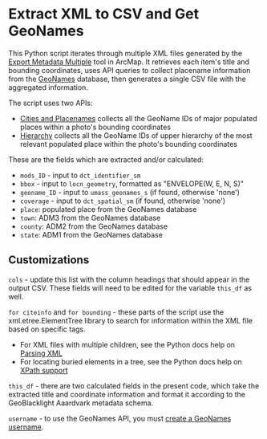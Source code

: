 # Extract XML to CSV and Get GeoNames
This Python script iterates through multiple XML files generated by the [Export Metadata Multiple](https://desktop.arcgis.com/en/arcmap/latest/tools/conversion-toolbox/export-metadata-multiple.htm) tool in ArcMap. It retrieves each item's title and bounding coordinates, uses API queries to collect placename information from the [GeoNames](https://www.geonames.org) database, then generates a single CSV file with the aggregated information.

The script uses two APIs:
* [Cities and Placenames](https://www.geonames.org/export/JSON-webservices.html#citiesJSON) collects all the GeoName IDs of major populated places within a photo's bounding coordinates
* [Hierarchy](https://www.geonames.org/export/place-hierarchy.html#hierarchy) collects all the GeoName IDs of upper hierarchy of the most relevant populated place within the photo's bounding coordinates

These are the fields which are extracted and/or calculated:
* `mods_ID` - input to `dct_identifier_sm`
* `bbox` - input to `locn_geometry`, formatted as "ENVELOPE(W, E, N, S)"
* `geoname_ID` - input to `umass_geonames_s` (if found, otherwise 'none')
* `coverage` - input to `dct_spatial_sm` (if found, otherwise 'none')
* `place`: populated place from the GeoNames database
* `town`: ADM3 from the GeoNames database
* `county`: ADM2 from the GeoNames database
* `state`: ADM1 from the GeoNames database

## Customizations
`cols` - update this list with the column headings that should appear in the output CSV. These fields will need to be edited for the variable `this_df` as well.

`for citeinfo` and `for bounding` - these parts of the script use the xml.etree.ElementTree library to search for information within the XML file based on specific tags.
* For XML files with multiple children, see the Python docs help on [Parsing XML](https://docs.python.org/3/library/xml.etree.elementtree.html#parsing-xml)
* For locating buried elements in a tree, see the Python docs help on [XPath support](https://docs.python.org/3/library/xml.etree.elementtree.html#xpath-support)

`this_df` - there are two calculated fields in the present code, which take the extracted title and coordinate information and format it according to the GeoBlacklight Aaardvark metadata schema.

`username` - to use the GeoNames API, you must [create a GeoNames username](http://www.geonames.org/login).
